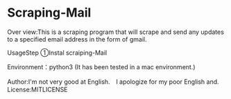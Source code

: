 # Scraping-Mail
Over view:This is a scraping program that will scrape and send any updates to a specified email address in the form of gmail.

UsageStep
①Instal scraiping-Mail


Environment：python3
(It has been tested in a mac environment.)

Author:I'm not very good at English.　I apologize for my poor English and.
License:MITLICENSE
